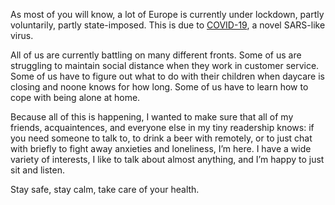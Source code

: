 As most of you will know, a lot of Europe is currently under lockdown, partly
voluntarily, partly state-imposed. This is due to [COVID-19](https://en.wikipedia.org/wiki/Coronavirus_disease_2019),
a novel SARS-like virus.

All of us are currently battling on many different fronts. Some of us are
struggling to maintain social distance when they work in customer service. Some
of us have to figure out what to do with their children when daycare is
closing and noone knows for how long. Some of us have to learn how to cope with
being alone at home.

Because all of this is happening, I wanted to make sure that all of my friends,
acquaintences, and everyone else in my tiny readership knows: if you need
someone to talk to, to drink a beer with remotely, or to just chat with briefly
to fight away anxieties and loneliness, I’m here. I have a wide variety of
interests, I like to talk about almost anything, and I’m happy to just sit and
listen.

Stay safe, stay calm, take care of your health.
